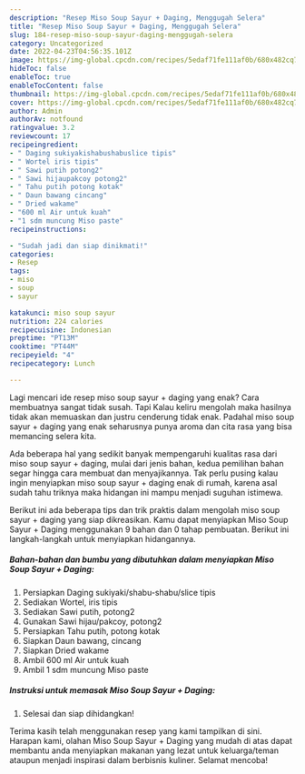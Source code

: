 ```yaml
---
description: "Resep Miso Soup Sayur + Daging, Menggugah Selera"
title: "Resep Miso Soup Sayur + Daging, Menggugah Selera"
slug: 184-resep-miso-soup-sayur-daging-menggugah-selera
category: Uncategorized
date: 2022-04-23T04:56:35.101Z
image: https://img-global.cpcdn.com/recipes/5edaf71fe111af0b/680x482cq70/miso-soup-sayur-daging-foto-resep-utama.jpg
hideToc: false
enableToc: true
enableTocContent: false
thumbnail: https://img-global.cpcdn.com/recipes/5edaf71fe111af0b/680x482cq70/miso-soup-sayur-daging-foto-resep-utama.jpg
cover: https://img-global.cpcdn.com/recipes/5edaf71fe111af0b/680x482cq70/miso-soup-sayur-daging-foto-resep-utama.jpg
author: Admin
authorAv: notfound
ratingvalue: 3.2
reviewcount: 17
recipeingredient:
- " Daging sukiyakishabushabuslice tipis"
- " Wortel iris tipis"
- " Sawi putih potong2"
- " Sawi hijaupakcoy potong2"
- " Tahu putih potong kotak"
- " Daun bawang cincang"
- " Dried wakame"
- "600 ml Air untuk kuah"
- "1 sdm muncung Miso paste"
recipeinstructions:

- "Sudah jadi dan siap dinikmati!"
categories:
- Resep
tags:
- miso
- soup
- sayur

katakunci: miso soup sayur 
nutrition: 224 calories
recipecuisine: Indonesian
preptime: "PT13M"
cooktime: "PT44M"
recipeyield: "4"
recipecategory: Lunch

---
```



Lagi mencari ide resep miso soup sayur + daging yang enak? Cara membuatnya sangat tidak susah. Tapi Kalau keliru mengolah maka hasilnya tidak akan memuaskan dan justru cenderung tidak enak. Padahal miso soup sayur + daging yang enak seharusnya punya aroma dan cita rasa yang bisa memancing selera kita.




Ada beberapa hal yang sedikit banyak mempengaruhi kualitas rasa dari miso soup sayur + daging, mulai dari jenis bahan, kedua pemilihan bahan segar hingga cara membuat dan menyajikannya. Tak perlu pusing kalau ingin menyiapkan miso soup sayur + daging enak di rumah, karena asal sudah tahu triknya maka hidangan ini mampu menjadi suguhan istimewa.


Berikut ini ada beberapa tips dan trik praktis dalam mengolah miso soup sayur + daging yang siap dikreasikan. Kamu dapat menyiapkan Miso Soup Sayur + Daging menggunakan 9 bahan dan 0 tahap pembuatan. Berikut ini langkah-langkah untuk menyiapkan hidangannya.

<!--inarticleads1-->

##### Bahan-bahan dan bumbu yang dibutuhkan dalam menyiapkan Miso Soup Sayur + Daging:

1. Persiapkan  Daging sukiyaki/shabu-shabu/slice tipis
1. Sediakan  Wortel, iris tipis
1. Sediakan  Sawi putih, potong2
1. Gunakan  Sawi hijau/pakcoy, potong2
1. Persiapkan  Tahu putih, potong kotak
1. Siapkan  Daun bawang, cincang
1. Siapkan  Dried wakame
1. Ambil 600 ml Air untuk kuah
1. Ambil 1 sdm muncung Miso paste




<!--inarticleads2-->

##### Instruksi untuk memasak Miso Soup Sayur + Daging:


1. Selesai dan siap dihidangkan!



Terima kasih telah menggunakan resep yang kami tampilkan di sini. Harapan kami, olahan Miso Soup Sayur + Daging yang mudah di atas dapat membantu anda menyiapkan makanan yang lezat untuk keluarga/teman ataupun menjadi inspirasi dalam berbisnis kuliner. Selamat mencoba!

